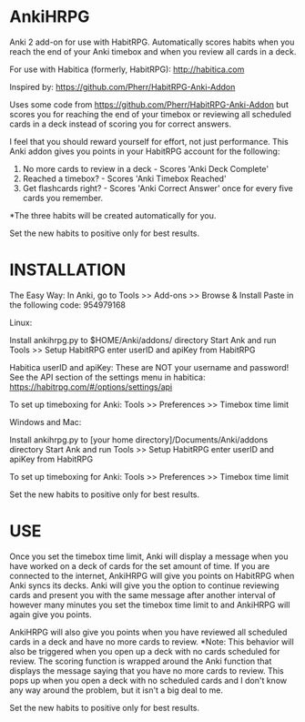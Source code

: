 AnkiHRPG
=======

Anki 2 add-on for use with HabitRPG. Automatically scores habits when you reach the end of your Anki timebox 
and when you review all cards in a deck.

For use with Habitica (formerly, HabitRPG): http://habitica.com

Inspired by: https://github.com/Pherr/HabitRPG-Anki-Addon

Uses some code from https://github.com/Pherr/HabitRPG-Anki-Addon but scores you for reaching the end of your
timebox or reviewing all scheduled cards in a deck instead of scoring you for correct answers.

I feel that you should reward yourself for effort, not just performance. This Anki addon gives you points in
your HabitRPG account for the following:

1. No more cards to review in a deck - Scores 'Anki Deck Complete'
2. Reached a timebox? - Scores 'Anki Timebox Reached'
3. Get flashcards right? - Scores 'Anki Correct Answer' once for every five cards you remember.

*The three habits will be created automatically for you.

Set the new habits to positive only for best results.

INSTALLATION
============

The Easy Way:
In Anki, go to Tools >> Add-ons >> Browse & Install
Paste in the following code: 954979168 


Linux:

Install ankihrpg.py to $HOME/Anki/addons/ directory
Start Ank and run Tools >> Setup HabitRPG
     enter userID and apiKey from HabitRPG
     
Habitica userID and apiKey: These are NOT your username and password! See the API section of the settings menu in habitica: https://habitrpg.com/#/options/settings/api

To set up timeboxing for Anki:
Tools >> Preferences >> Timebox time limit

Windows and Mac:

Install ankihrpg.py to [your home directory]/Documents/Anki/addons directory
Start Ank and run Tools >> Setup HabitRPG
     enter userID and apiKey from HabitRPG

To set up timeboxing for Anki:
Tools >> Preferences >> Timebox time limit


Set the new habits to positive only for best results.

USE
===

Once you set the timebox time limit, Anki will display a message when you have worked on a deck of cards for
the set amount of time. If you are connected to the internet, AnkiHRPG will give you points on HabitRPG when
Anki syncs its decks. Anki will give you the option to continue reviewing cards and present you with the 
same message after another interval of however many minutes you set the timebox time limit to and AnkiHRPG 
will again give you points.

AnkiHRPG will also give you points when you have reviewed all scheduled cards in a deck and have no more cards
to review.
     *Note: This behavior will also be triggered when you open up a deck with no cards scheduled for review.
            The scoring function is wrapped around the Anki function that displays the message saying that 
            you have no more cards to review. This pops up when you open a deck with no scheduled cards and 
            I don't know any way around the problem, but it isn't a big deal to me.
            
            
Set the new habits to positive only for best results.
